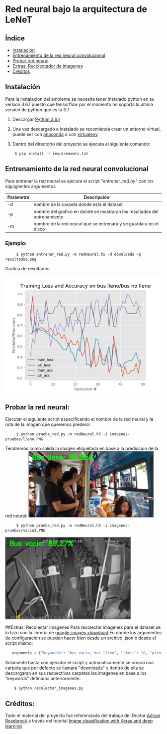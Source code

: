 # Red neural bajo la arquitectura de LeNeT

## Índice
* [Instalación](#instalacin)
* [Entrenamiento de la red neural convolucional](#entrenamiento-de-la-red-neural-convolucional)
* [Probar red neural](#probar-la-red-neural)
* [Extras: Recolectador de imagenes](#extras-recolectar-imagenes)
* [Créditos](#crditos)

## Instalación
Para la instalacion del ambiente se necesita tener instalado python en su version 3.6.1
puesto que tensorflow por el momento no soporta la última version de python que es la 3.7

1. Descargar [Python 3.6.1](https://www.python.org/downloads/release/python-361/)
2. Una vez descargado e instalado se recomienda crear un entorno virtual, puede ser con
    [anaconda](https://www.anaconda.com/distribution/) o con [virtualenv](https://virtualenv.pypa.io/en/latest/installation/).
    
3. Dentro del directorio del proyecto se ejecuta el siguiente comando:
    ```shell script
     $ pip install -r requirements.txt
    ```
## Entrenamiento de la red neural convolucional
Para entrenar la red neural se ejecuta el script "entrenar_red.py" con los siguigientes argumentos

| Parámetro | Descripción |
|----|---|
| -d  | nombre de la carpeta donde esta el dataset |
| -p  | nombre del grafico en donde se mostraran los resultados del entrenamiento |
| -m | nombre de la red neural que se entrenara y se guardara en el disco|

### Ejemplo:
```shell script
     $ python entrenar_red.py -m redNeural.h5 -d downloads -p resultados.png
```
Grafica de resultados: 

![resultados](resultados.png)


## Probar la red neural:
Ejecutar el siguiente script especificando el nombre de la red neural y la ruta de la imagen que 
queremos predecir:
```shell script
     $ python prueba_red.py -m redNeural.h5 -i imagenes-pruebas/lleno.PNG
```

Tendremos como salida la imagen etiquetada en base a la prediccion de la red neural:
![prediccion](predicciones-pruebas/prediccion1.PNG)

```shell script
     $ python prueba_red.py -m redNeural.h5 -i imagenes-pruebas/vacio3.PNG
```

![prediccion](predicciones-pruebas/prediccion2.PNG)   

##Extras: Recolectar imagenes
Para recolectar imagenes para el dataset se lo hizo con la libreria de [google-images-download](https://github.com/hardikvasa/google-images-download)
En donde los argumentos de configuracion se pueden hacer bien desde un archivo .json o desde el
script mismo:
```python
   arguments = {"keywords": "bus vacio, bus lleno", "limit": 10, "print_urls": False}
```
Solamente basta con ejecutar el script y automaticamente se creara una carpeta que por defecto
se llamara "downloads" y dentro de ella se descargaran en sus respectivas carpetas las imagenes
en base a los "keywords" definidos anteriormente.

````shell script
    $ python recolector_imagenes.py
````


## Créditos:
Todo el material del proyecto fue referenciado del trabajo del Doctor [Adrian Rosebrock](https://github.com/jrosebr1)
a través del tutorial [Image classification with Keras and deep learning](https://www.pyimagesearch.com/2017/12/11/image-classification-with-keras-and-deep-learning/)
